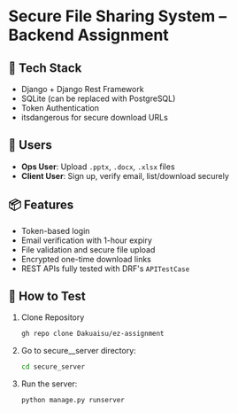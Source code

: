 # Secure File Sharing System – Backend Assignment

## 🔧 Tech Stack
- Django + Django Rest Framework
- SQLite (can be replaced with PostgreSQL)
- Token Authentication
- itsdangerous for secure download URLs

## 👥 Users
- **Ops User**: Upload `.pptx`, `.docx`, `.xlsx` files
- **Client User**: Sign up, verify email, list/download securely

## 📦 Features
- Token-based login
- Email verification with 1-hour expiry
- File validation and secure file upload
- Encrypted one-time download links
- REST APIs fully tested with DRF's `APITestCase`

## 🧪 How to Test
1. Clone Repository
   ```bash
   gh repo clone Dakuaisu/ez-assignment
3. Go to secure__server directory:
   ```bash
   cd secure_server
4. Run the server:
   ```bash
   python manage.py runserver
